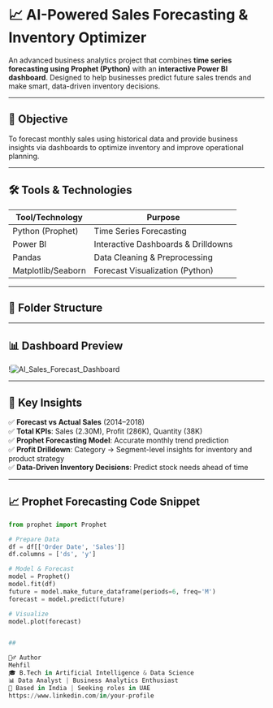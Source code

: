 # 📈 AI-Powered Sales Forecasting & Inventory Optimizer

An advanced business analytics project that combines **time series forecasting using Prophet (Python)** with an **interactive Power BI dashboard**. Designed to help businesses predict future sales trends and make smart, data-driven inventory decisions.

---

## 📌 Objective

To forecast monthly sales using historical data and provide business insights via dashboards to optimize inventory and improve operational planning.

---

## 🛠 Tools & Technologies

| Tool/Technology      | Purpose                                |
|----------------------|-----------------------------------------|
| Python (Prophet)     | Time Series Forecasting                 |
| Power BI             | Interactive Dashboards & Drilldowns     |
| Pandas               | Data Cleaning & Preprocessing           |
| Matplotlib/Seaborn   | Forecast Visualization (Python)         |

---

## 📁 Folder Structure


---

## 📊 Dashboard Preview

!![AI_Sales_Forecast_Dashboard](https://github.com/user-attachments/assets/5dd46097-2198-4cb3-b105-0ae49f8777fa)

---

## 📌 Key Insights

✅ **Forecast vs Actual Sales** (2014–2018)  
✅ **Total KPIs**: Sales (2.30M), Profit (286K), Quantity (38K)  
✅ **Prophet Forecasting Model**: Accurate monthly trend prediction  
✅ **Profit Drilldown**: Category → Segment-level insights for inventory and product strategy  
✅ **Data-Driven Inventory Decisions**: Predict stock needs ahead of time

---

## 📈 Prophet Forecasting Code Snippet

```python
from prophet import Prophet

# Prepare Data
df = df[['Order Date', 'Sales']]
df.columns = ['ds', 'y']

# Model & Forecast
model = Prophet()
model.fit(df)
future = model.make_future_dataframe(periods=6, freq='M')
forecast = model.predict(future)

# Visualize
model.plot(forecast)


##

🙋‍♂️ Author
Mehfil
🎓 B.Tech in Artificial Intelligence & Data Science
📊 Data Analyst | Business Analytics Enthusiast
📍 Based in India | Seeking roles in UAE
https://www.linkedin.com/in/your-profile
